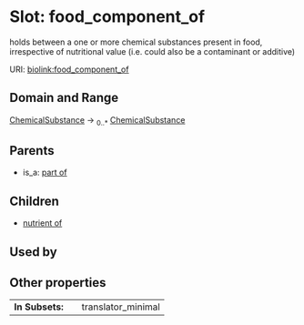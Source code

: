 
# Slot: food_component_of


holds between a one or more chemical substances present in food, irrespective of nutritional value (i.e. could also be a contaminant or additive)

URI: [biolink:food_component_of](https://w3id.org/biolink/vocab/food_component_of)


## Domain and Range

[ChemicalSubstance](ChemicalSubstance.md) &#8594;  <sub>0..*</sub> [ChemicalSubstance](ChemicalSubstance.md)

## Parents

 *  is_a: [part of](part_of.md)

## Children

 *  [nutrient of](nutrient_of.md)

## Used by


## Other properties

|  |  |  |
| --- | --- | --- |
| **In Subsets:** | | translator_minimal |

